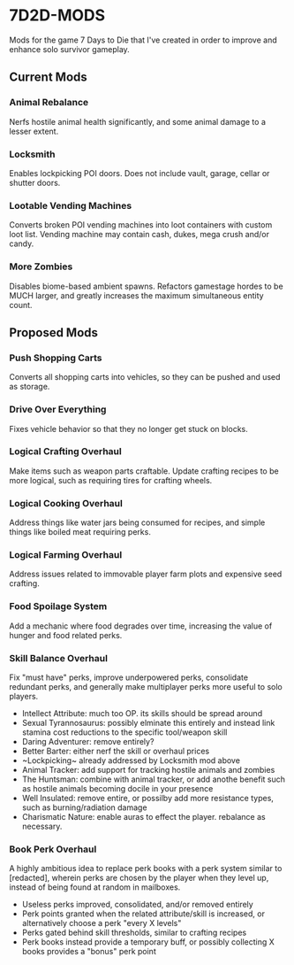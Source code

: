 # 7D2D-MODS
Mods for the game 7 Days to Die that I've created in order to improve and enhance solo survivor gameplay. 

## Current Mods

### Animal Rebalance
Nerfs hostile animal health significantly, and some animal damage to a lesser extent. 

### Locksmith
Enables lockpicking POI doors. Does not include vault, garage, cellar or shutter doors. 

### Lootable Vending Machines
Converts broken POI vending machines into loot containers with custom loot list. Vending machine may contain cash, dukes, mega crush and/or candy. 

### More Zombies
Disables biome-based ambient spawns. Refactors gamestage hordes to be MUCH larger, and greatly increases the maximum simultaneous entity count.

## Proposed Mods

### Push Shopping Carts
Converts all shopping carts into vehicles, so they can be pushed and used as storage. 

### Drive Over Everything
Fixes vehicle behavior so that they no longer get stuck on blocks. 

### Logical Crafting Overhaul
Make items such as weapon parts craftable. Update crafting recipes to be more logical, such as requiring tires for crafting wheels.

### Logical Cooking Overhaul
Address things like water jars being consumed for recipes, and simple things like boiled meat requiring perks.

### Logical Farming Overhaul
Address issues related to immovable player farm plots and expensive seed crafting.

### Food Spoilage System
Add a mechanic where food degrades over time, increasing the value of hunger and food related perks.

### Skill Balance Overhaul
Fix "must have" perks, improve underpowered perks, consolidate redundant perks, and generally make multiplayer perks more useful to solo players. 
- Intellect Attribute: much too OP. its skills should be spread around
- Sexual Tyrannosaurus: possibly elminate this entirely and instead link stamina cost reductions to the specific tool/weapon skill
- Daring Adventurer: remove entirely?
- Better Barter: either nerf the skill or overhaul prices
- ~Lockpicking~ already addressed by Locksmith mod above
- Animal Tracker: add support for tracking hostile animals and zombies
- The Huntsman: combine with animal tracker, or add anothe benefit such as hostile animals becoming docile in your presence
- Well Insulated: remove entire, or possilby add more resistance types, such as burning/radiation damage
- Charismatic Nature: enable auras to effect the player. rebalance as necessary.

### Book Perk Overhaul
A highly ambitious idea to replace perk books with a perk system similar to [redacted], wherein perks are chosen by the player when they level up, instead of being found at random in mailboxes. 
- Useless perks improved, consolidated, and/or removed entirely
- Perk points granted when the related attribute/skill is increased, or alternatively choose a perk "every X levels" 
- Perks gated behind skill thresholds, similar to crafting recipes
- Perk books instead provide a temporary buff, or possibly collecting X books provides a "bonus" perk point

